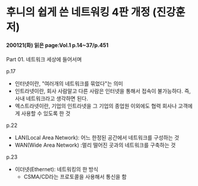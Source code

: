 # 후니의 쉽게 쓴 네트워킹 4판 개정 (진강훈 저)

#### 200121(화) 읽은 page:Vol.1 p.14~37/p.451

Part 01. 네트워크 세상에 들어서며

p.17

- 인터넷이란, "여러개의 네트워크를 묶었다"는 의미
- 인트라넷이란, 회사 사람말고 다른 사람은 인터넷을 통해서 접속이 불가능하다. 즉, 사내 네트워크라고 생각하면 된다.
- 엑스트라넷이란, 기업의 인트라넷을 그 기업의 종업원 이외에도 협력 회사나 고객에게 사용할 수 있도록 한 것

p.22

- LAN(Local Area Network): 어느 한정된 공간에서 네트워크를 구성하는 것
- WAN(Wide Area Network) :멀리 떨어진 곳과의 네트워크를 구축하는 것

p.23

- 이더넷(Ethernet): 네트워킹의 한 방식
  - CSMA/CD라는 프로토콜을 사용해서 통신을 함
